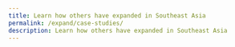 ```yaml
---
title: Learn how others have expanded in Southeast Asia
permalink: /expand/case-studies/
description: Learn how others have expanded in Southeast Asia
---
```

